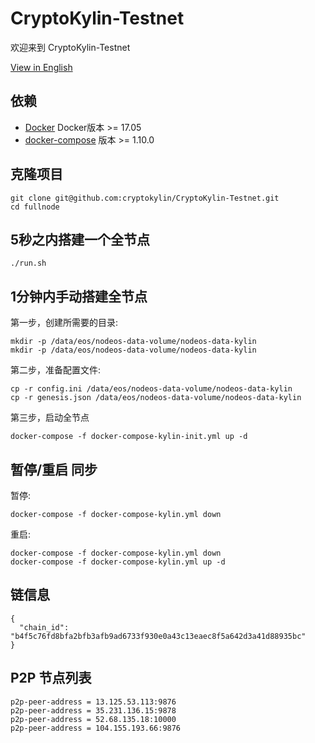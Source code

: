 # CryptoKylin-Testnet

欢迎来到 CryptoKylin-Testnet

[View in English](README.md)

## 依赖

- [Docker](https://docs.docker.com) Docker版本 >= 17.05
- [docker-compose](https://docs.docker.com/compose/) 版本 >= 1.10.0

## 克隆项目

```
git clone git@github.com:cryptokylin/CryptoKylin-Testnet.git
cd fullnode
```

## 5秒之内搭建一个全节点

```
./run.sh
```

## 1分钟内手动搭建全节点

第一步，创建所需要的目录:

```
mkdir -p /data/eos/nodeos-data-volume/nodeos-data-kylin
mkdir -p /data/eos/nodeos-data-volume/nodeos-data-kylin
```

第二步，准备配置文件:

```
cp -r config.ini /data/eos/nodeos-data-volume/nodeos-data-kylin
cp -r genesis.json /data/eos/nodeos-data-volume/nodeos-data-kylin
```

第三步，启动全节点

```
docker-compose -f docker-compose-kylin-init.yml up -d
```

## 暂停/重启 同步

暂停:

```
docker-compose -f docker-compose-kylin.yml down
```

重启:

```
docker-compose -f docker-compose-kylin.yml down
docker-compose -f docker-compose-kylin.yml up -d
```
## 链信息

```
{
  "chain_id": "b4f5c76fd8bfa2bfb3afb9ad6733f930e0a43c13eaec8f5a642d3a41d88935bc"
}
```

## P2P 节点列表

```
p2p-peer-address = 13.125.53.113:9876
p2p-peer-address = 35.231.136.15:9878
p2p-peer-address = 52.68.135.18:10000
p2p-peer-address = 104.155.193.66:9876
```